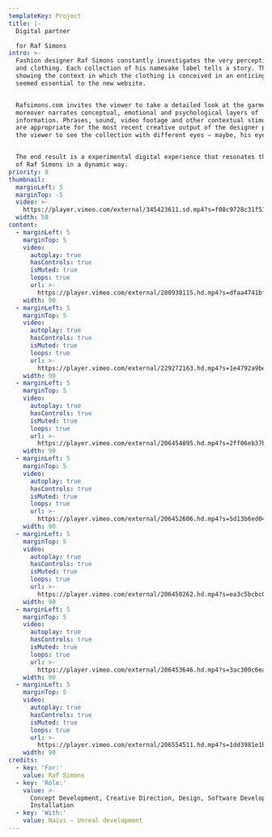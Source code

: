 ```yaml
---
templateKey: Project
title: |-
  Digital partner

  for Raf Simons
intro: >-
  Fashion designer Raf Simons constantly investigates the very perception of men
  and clothing. Each collection of his namesake label tells a story. Therefore,
  showing the context in which the clothing is conceived in an enticing way
  seemed essential to the new website.


  Rafsimons.com invites the viewer to take a detailed look at the garments, and
  moreover narrates conceptual, emotional and psychological layers of
  information. Phrases, sound, video footage and other contextual stimuli that
  are appropriate for the most recent creative output of the designer persuade
  the viewer to see the collection with different eyes — maybe, his eyes.


  The end result is a experimental digital experience that resonates the world
  of Raf Simons in a dynamic way.
priority: 8
thumbnail:
  marginLeft: 5
  marginTop: -5
  video: >-
    https://player.vimeo.com/external/345423611.sd.mp4?s=f08c9728c31f514ead3a1acbcf2810cb5bd8defb&profile_id=165
  width: 58
content:
  - marginLeft: 5
    marginTop: 5
    video:
      autoplay: true
      hasControls: true
      isMuted: true
      loops: true
      url: >-
        https://player.vimeo.com/external/280930115.hd.mp4?s=dfaa4741bf7b417bb03db5f254f49b0de325fe9c&profile_id=175
    width: 90
  - marginLeft: 5
    marginTop: 5
    video:
      autoplay: true
      hasControls: true
      isMuted: true
      loops: true
      url: >-
        https://player.vimeo.com/external/229272163.hd.mp4?s=1e4792a9be3ce7410c3944dea3226b147422d0db&profile_id=174
    width: 90
  - marginLeft: 5
    marginTop: 5
    video:
      autoplay: true
      hasControls: true
      isMuted: true
      loops: true
      url: >-
        https://player.vimeo.com/external/206454895.hd.mp4?s=2ff06eb37b72d9915d246c7c4bec3ee1d3a92662&profile_id=119
    width: 90
  - marginLeft: 5
    marginTop: 5
    video:
      autoplay: true
      hasControls: true
      isMuted: true
      loops: true
      url: >-
        https://player.vimeo.com/external/206452606.hd.mp4?s=5d13b6ed04b48768d4f5ca820838261ba5d517e2&profile_id=119
    width: 90
  - marginLeft: 5
    marginTop: 5
    video:
      autoplay: true
      hasControls: true
      isMuted: true
      loops: true
      url: >-
        https://player.vimeo.com/external/206450262.hd.mp4?s=ea3c5bcbc0b1d454e601dae0a8664ec2b46f4e45&profile_id=119
    width: 90
  - marginLeft: 5
    marginTop: 5
    video:
      autoplay: true
      hasControls: true
      isMuted: true
      loops: true
      url: >-
        https://player.vimeo.com/external/206453646.hd.mp4?s=3ac300c6eaf965be548c76c1080026f58b0a2d3a&profile_id=119
    width: 90
  - marginLeft: 5
    marginTop: 5
    video:
      autoplay: true
      hasControls: true
      isMuted: true
      loops: true
      url: >-
        https://player.vimeo.com/external/206554511.hd.mp4?s=1dd3981e1b8f025ddfbfe8124e708ffeac515a16&profile_id=119
    width: 90
credits:
  - key: 'For:'
    value: Raf Simons
  - key: 'Role:'
    value: >-
      Concept Development, Creative Direction, Design, Software Development,
      Installation
  - key: 'With:'
    value: Naivi — Unreal development
---
```

